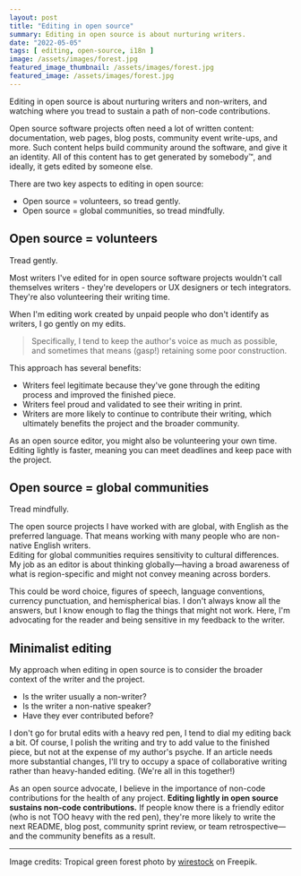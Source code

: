 ```yaml
---
layout: post
title: "Editing in open source"
summary: Editing in open source is about nurturing writers.
date: "2022-05-05"
tags: [ editing, open-source, i18n ]
image: /assets/images/forest.jpg
featured_image_thumbnail: /assets/images/forest.jpg
featured_image: /assets/images/forest.jpg
---
```


Editing in open source is about nurturing writers and non-writers, and watching where you tread to sustain a path of non-code contributions.

Open source software projects often need a lot of written content: documentation, web pages, blog posts, community event write-ups, and more. Such 
content helps build community around the software, and give it an identity. All of this content has to get generated by somebody™, and ideally, it 
gets edited by someone else.

There are two key aspects to editing in open source:
* Open source = volunteers, so tread gently.
* Open source = global communities, so tread mindfully.

## Open source = volunteers

Tread gently.  

Most writers I've edited for in open source software projects wouldn't call themselves writers - they're developers or UX designers or tech integrators. 
They're also volunteering their writing time.

When I'm editing work created by unpaid people who don't identify as writers, I go gently on my edits. 

> Specifically, I tend to keep the author's voice as much as possible, and sometimes that means (gasp!) retaining some poor construction. 

This approach has several benefits:

* Writers feel legitimate because they've gone through the editing process and improved the finished piece.
* Writers feel proud and validated to see their writing in print.
* Writers are more likely to continue to contribute their writing, which ultimately benefits the project and the broader community.

As an open source editor, you might also be volunteering your own time. Editing lightly is faster, meaning you can meet deadlines and keep pace with the project. 


## Open source = global communities

Tread mindfully. 

The open source projects I have worked with are global, with English as the preferred language. That means working with many people who are non-native English writers.  
Editing for global communities requires sensitivity to cultural differences. My job as an editor is about thinking globally—having a broad awareness of what is 
region-specific and might not convey meaning across borders. 

This could be word choice, figures of speech, language conventions, currency punctuation, and hemispherical bias. I don't always know all the answers, but I 
know enough to flag the things that might not work. Here, I'm advocating for the reader and being sensitive in my feedback to the writer.


## Minimalist editing

My approach when editing in open source is to consider the broader context of the writer and the project.

* Is the writer usually a non-writer?
* Is the writer a non-native speaker?
* Have they ever contributed before?

I don't go for brutal edits with a heavy red pen, I tend to dial my editing back a bit. Of course, I polish the writing and try to add value to the finished 
piece, but not at the expense of my author's psyche. If an article needs more substantial changes, I'll try to occupy a space of collaborative writing rather 
than heavy-handed editing. (We're all in this together!)

As an open source advocate, I believe in the importance of non-code contributions for the health of any project. **Editing lightly in open source sustains 
non-code contributions.** If people know there is a friendly editor (who is not TOO heavy with the red pen), they're more likely to write the next README, 
blog post, community sprint review, or team retrospective—and the community benefits as a result. 

---

Image credits: Tropical green forest photo by [wirestock](https://www.freepik.com/free-photo/landscape-tropical-green-forest_13291234.htm) on Freepik.
